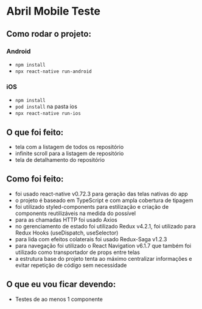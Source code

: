 # Abril Mobile Teste

## Como rodar o projeto:

### Android
- `npm install`
- `npx react-native run-android`

### iOS
- `npm install`
- `pod install` na pasta ios
- `npx react-native run-ios`

## O que foi feito:

- tela com a listagem de todos os repositório
- infinite scroll para a listagem de repositório
- tela de detalhamento do repositório

## Como foi feito:

- foi usado react-native v0.72.3 para geração das telas nativas do app
- o projeto é baseado em TypeScript e com ampla cobertura de tipagem
- foi utilizado styled-components para estilização e criação de components reutilizáveis na medida do possível
- para as chamadas HTTP foi usado Axios
- no gerenciamento de estado foi utilizado Redux v4.2.1, foi utilizado para Redux Hooks (useDispatch, useSelector)
- para lida com efeitos colaterais foi usado Redux-Saga v1.2.3
- para navegação foi utilizado o React Navigation v6.1.7 que também foi utilizado como transportador de props entre telas
- a estrutura base do projeto tenta ao máximo centralizar informações e evitar repetição de código sem necessidade

## O que eu vou ficar devendo:

- Testes de ao menos 1 componente
